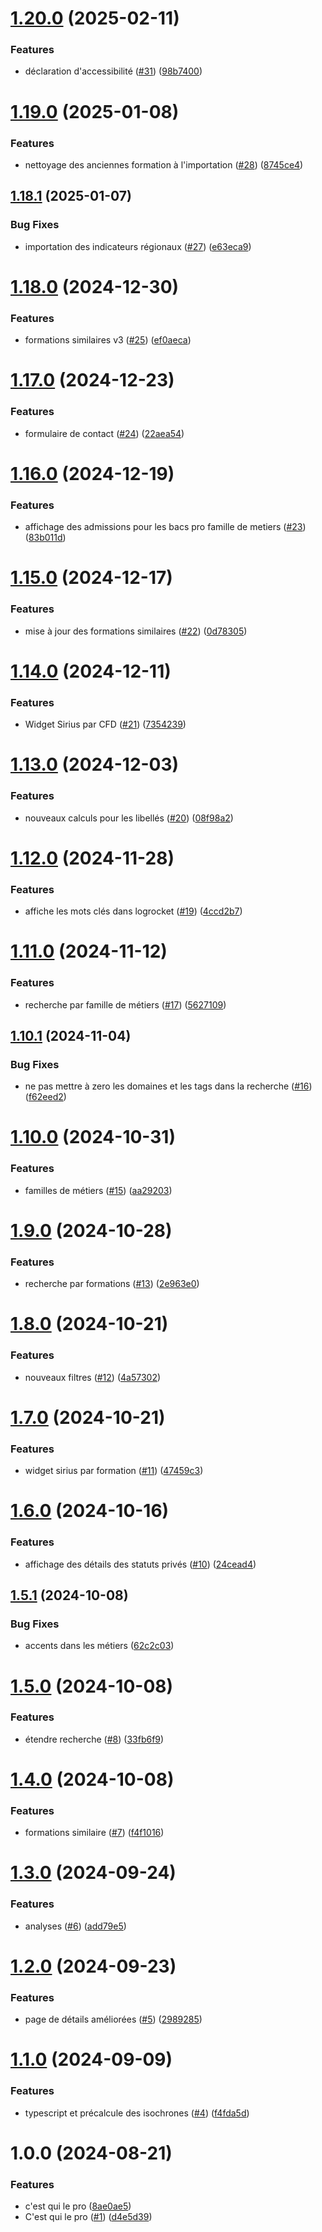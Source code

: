 # [1.20.0](https://github.com/mission-apprentissage/c-est-qui-le-pro/compare/v1.19.0...v1.20.0) (2025-02-11)


### Features

* déclaration d'accessibilité ([#31](https://github.com/mission-apprentissage/c-est-qui-le-pro/issues/31)) ([98b7400](https://github.com/mission-apprentissage/c-est-qui-le-pro/commit/98b740019028386bbe3d5d7473fa339abc4dc0af))

# [1.19.0](https://github.com/mission-apprentissage/c-est-qui-le-pro/compare/v1.18.1...v1.19.0) (2025-01-08)


### Features

* nettoyage des anciennes formation à l'importation ([#28](https://github.com/mission-apprentissage/c-est-qui-le-pro/issues/28)) ([8745ce4](https://github.com/mission-apprentissage/c-est-qui-le-pro/commit/8745ce404e547071681f750e25aebf5a67016a2f))

## [1.18.1](https://github.com/mission-apprentissage/c-est-qui-le-pro/compare/v1.18.0...v1.18.1) (2025-01-07)


### Bug Fixes

* importation des indicateurs régionaux ([#27](https://github.com/mission-apprentissage/c-est-qui-le-pro/issues/27)) ([e63eca9](https://github.com/mission-apprentissage/c-est-qui-le-pro/commit/e63eca9c349f91a6260f58eca1860ef6da222e56))

# [1.18.0](https://github.com/mission-apprentissage/c-est-qui-le-pro/compare/v1.17.0...v1.18.0) (2024-12-30)


### Features

* formations similaires v3 ([#25](https://github.com/mission-apprentissage/c-est-qui-le-pro/issues/25)) ([ef0aeca](https://github.com/mission-apprentissage/c-est-qui-le-pro/commit/ef0aeca1e745657dd3a752f04ea76c3db12c7b3e))

# [1.17.0](https://github.com/mission-apprentissage/c-est-qui-le-pro/compare/v1.16.0...v1.17.0) (2024-12-23)


### Features

* formulaire de contact ([#24](https://github.com/mission-apprentissage/c-est-qui-le-pro/issues/24)) ([22aea54](https://github.com/mission-apprentissage/c-est-qui-le-pro/commit/22aea54c247a1063a5b1c838d1837d0c639e039c))

# [1.16.0](https://github.com/mission-apprentissage/c-est-qui-le-pro/compare/v1.15.0...v1.16.0) (2024-12-19)


### Features

* affichage des admissions pour les bacs pro famille de metiers ([#23](https://github.com/mission-apprentissage/c-est-qui-le-pro/issues/23)) ([83b011d](https://github.com/mission-apprentissage/c-est-qui-le-pro/commit/83b011db8f31beeb5ea84edc40ee832c6c54f626))

# [1.15.0](https://github.com/mission-apprentissage/c-est-qui-le-pro/compare/v1.14.0...v1.15.0) (2024-12-17)


### Features

* mise à jour des formations similaires ([#22](https://github.com/mission-apprentissage/c-est-qui-le-pro/issues/22)) ([0d78305](https://github.com/mission-apprentissage/c-est-qui-le-pro/commit/0d783058920cccdcfee559d041a286fabc41b4e5))

# [1.14.0](https://github.com/mission-apprentissage/c-est-qui-le-pro/compare/v1.13.0...v1.14.0) (2024-12-11)


### Features

* Widget Sirius par CFD ([#21](https://github.com/mission-apprentissage/c-est-qui-le-pro/issues/21)) ([7354239](https://github.com/mission-apprentissage/c-est-qui-le-pro/commit/7354239ae52a85d4a7fc37d6d839cd3d87369520))

# [1.13.0](https://github.com/mission-apprentissage/c-est-qui-le-pro/compare/v1.12.0...v1.13.0) (2024-12-03)


### Features

* nouveaux calculs pour les libellés ([#20](https://github.com/mission-apprentissage/c-est-qui-le-pro/issues/20)) ([08f98a2](https://github.com/mission-apprentissage/c-est-qui-le-pro/commit/08f98a2489869ea20687a1339e495a4b51bcdb2c))

# [1.12.0](https://github.com/mission-apprentissage/c-est-qui-le-pro/compare/v1.11.0...v1.12.0) (2024-11-28)


### Features

* affiche les mots clés dans logrocket ([#19](https://github.com/mission-apprentissage/c-est-qui-le-pro/issues/19)) ([4ccd2b7](https://github.com/mission-apprentissage/c-est-qui-le-pro/commit/4ccd2b7a7fff08be4b931b460e0bd026b8f4511a))

# [1.11.0](https://github.com/mission-apprentissage/c-est-qui-le-pro/compare/v1.10.1...v1.11.0) (2024-11-12)


### Features

* recherche par famille de métiers ([#17](https://github.com/mission-apprentissage/c-est-qui-le-pro/issues/17)) ([5627109](https://github.com/mission-apprentissage/c-est-qui-le-pro/commit/56271098a55679c88480cb2c63e5bc5ba127de40))

## [1.10.1](https://github.com/mission-apprentissage/c-est-qui-le-pro/compare/v1.10.0...v1.10.1) (2024-11-04)


### Bug Fixes

* ne pas mettre à zero les domaines et les tags dans la recherche ([#16](https://github.com/mission-apprentissage/c-est-qui-le-pro/issues/16)) ([f62eed2](https://github.com/mission-apprentissage/c-est-qui-le-pro/commit/f62eed276715f8cead386875005fe06f55c8fdfa))

# [1.10.0](https://github.com/mission-apprentissage/c-est-qui-le-pro/compare/v1.9.0...v1.10.0) (2024-10-31)


### Features

* familles de métiers ([#15](https://github.com/mission-apprentissage/c-est-qui-le-pro/issues/15)) ([aa29203](https://github.com/mission-apprentissage/c-est-qui-le-pro/commit/aa292032a2fc26c1aab65e3c2a051c6d7531c0d5))

# [1.9.0](https://github.com/mission-apprentissage/c-est-qui-le-pro/compare/v1.8.0...v1.9.0) (2024-10-28)


### Features

* recherche par formations ([#13](https://github.com/mission-apprentissage/c-est-qui-le-pro/issues/13)) ([2e963e0](https://github.com/mission-apprentissage/c-est-qui-le-pro/commit/2e963e04cdcd84b7a3f1a3801d8484b4cff3929e))

# [1.8.0](https://github.com/mission-apprentissage/c-est-qui-le-pro/compare/v1.7.0...v1.8.0) (2024-10-21)


### Features

* nouveaux filtres ([#12](https://github.com/mission-apprentissage/c-est-qui-le-pro/issues/12)) ([4a57302](https://github.com/mission-apprentissage/c-est-qui-le-pro/commit/4a573023e4485020bd1be4f942a1d4169da01540))

# [1.7.0](https://github.com/mission-apprentissage/c-est-qui-le-pro/compare/v1.6.0...v1.7.0) (2024-10-21)


### Features

* widget sirius par formation ([#11](https://github.com/mission-apprentissage/c-est-qui-le-pro/issues/11)) ([47459c3](https://github.com/mission-apprentissage/c-est-qui-le-pro/commit/47459c3f9b34c656d12ace993c76552018ed4c60))

# [1.6.0](https://github.com/mission-apprentissage/c-est-qui-le-pro/compare/v1.5.1...v1.6.0) (2024-10-16)


### Features

* affichage des détails des statuts privés ([#10](https://github.com/mission-apprentissage/c-est-qui-le-pro/issues/10)) ([24cead4](https://github.com/mission-apprentissage/c-est-qui-le-pro/commit/24cead48f3985be66675b236967aa254550a8379))

## [1.5.1](https://github.com/mission-apprentissage/c-est-qui-le-pro/compare/v1.5.0...v1.5.1) (2024-10-08)


### Bug Fixes

* accents dans les métiers ([62c2c03](https://github.com/mission-apprentissage/c-est-qui-le-pro/commit/62c2c039f7665ec3c361f81af5dfe14901880933))

# [1.5.0](https://github.com/mission-apprentissage/c-est-qui-le-pro/compare/v1.4.0...v1.5.0) (2024-10-08)


### Features

* étendre recherche ([#8](https://github.com/mission-apprentissage/c-est-qui-le-pro/issues/8)) ([33fb6f9](https://github.com/mission-apprentissage/c-est-qui-le-pro/commit/33fb6f9cc8d694aae606b61b71a08e13017fc372))

# [1.4.0](https://github.com/mission-apprentissage/c-est-qui-le-pro/compare/v1.3.0...v1.4.0) (2024-10-08)


### Features

* formations similaire ([#7](https://github.com/mission-apprentissage/c-est-qui-le-pro/issues/7)) ([f4f1016](https://github.com/mission-apprentissage/c-est-qui-le-pro/commit/f4f1016e761c7853885d31446605568416e6a313))

# [1.3.0](https://github.com/mission-apprentissage/c-est-qui-le-pro/compare/v1.2.0...v1.3.0) (2024-09-24)


### Features

* analyses ([#6](https://github.com/mission-apprentissage/c-est-qui-le-pro/issues/6)) ([add79e5](https://github.com/mission-apprentissage/c-est-qui-le-pro/commit/add79e58f589c517aa57ce52b6235e0321e8ed1c))

# [1.2.0](https://github.com/mission-apprentissage/c-est-qui-le-pro/compare/v1.1.0...v1.2.0) (2024-09-23)


### Features

* page de détails améliorées ([#5](https://github.com/mission-apprentissage/c-est-qui-le-pro/issues/5)) ([2989285](https://github.com/mission-apprentissage/c-est-qui-le-pro/commit/298928573928be72d7f94f9cd85b52cbc554080e))

# [1.1.0](https://github.com/mission-apprentissage/c-est-qui-le-pro/compare/v1.0.0...v1.1.0) (2024-09-09)


### Features

* typescript et précalcule des isochrones ([#4](https://github.com/mission-apprentissage/c-est-qui-le-pro/issues/4)) ([f4fda5d](https://github.com/mission-apprentissage/c-est-qui-le-pro/commit/f4fda5d4f4d33f4b1899a1d88cfc7a9c2e8c6a18))

# 1.0.0 (2024-08-21)


### Features

* c'est qui le pro ([8ae0ae5](https://github.com/mission-apprentissage/c-est-qui-le-pro/commit/8ae0ae5428e78a14c009e04b47568bc32dd0ea76))
* C'est qui le pro ([#1](https://github.com/mission-apprentissage/c-est-qui-le-pro/issues/1)) ([d4e5d39](https://github.com/mission-apprentissage/c-est-qui-le-pro/commit/d4e5d390e3ad060311bbafeaeade71b336efa5f7))
